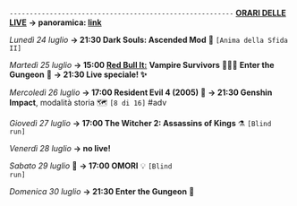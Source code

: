 <code>--------------------------------------------------------</code>
<b><u>ORARI DELLE LIVE</u></b>
<b>→ panoramica: <a href="https://trello.com/b/iKwdSGf3/sabaku">link</a></b>

<i>Lunedì 24 luglio</i>
<b>→ 21:30 Dark Souls: Ascended Mod</b> 🔮 <code>[Anima della Sfida II]</code>

<i>Martedì 25 luglio</i>
<b>→ 15:00 <a href="https://www.twitch.tv/redbullit"> Red Bull It:</a></b>
<b>Vampire Survivors</b> 🧛🏽‍♂️
<b>Enter the Gungeon</b> 🔫
<b>→ 21:30 Live speciale! ✨</b>

<i>Mercoledì 26 luglio</i>
<b>→ 17:00 Resident Evil 4 (2005)</b> 🧿
<b>→ 21:30 Genshin Impact</b>, modalità storia 🗺️ <code>[8 di 16]</code> #adv

<i>Giovedì 27 luglio</i> 
<b>→ 17:00 The Witcher 2: Assassins of Kings</b> ⚗️ <code>[Blind run]</code>

<i>Venerdì 28 luglio</i>
<b>→ no live!</b>

<i>Sabato 29 luglio</i> 🎂
<b>→ 17:00 OMORI</b> 💡 <code>[Blind run]</code>

<i>Domenica 30 luglio</i>
<b>→ 21:30 Enter the Gungeon</b> 🔫
